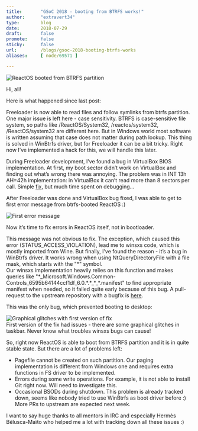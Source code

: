 ```yaml
---
title:       "GSoC 2018 - booting from BTRFS works!"
author:      "extravert34"
type:        blog
date:        2018-07-29
draft:       false
promote:     false
sticky:      false
url:         /blogs/gsoc-2018-booting-btrfs-works
aliases:     [ node/69571 ]

---
```


<img class="imgp_img" src="/sites/default/files/gsoc2018-7_0.png" alt="ReactOS booted from BTRFS partition">
<p></p>
<p>Hi, all!</p>
<p>Here is what happened since last post:</p>
<p>Freeloader is now able to read files and follow symlinks from btrfs partition. One major issue is left here - case sensitivity. BTRFS is case-sensitive file system, so paths like /ReactOS/System32, /reactos/system32, /ReactOS/system32 are different here. But in Windows world most software is written assuming that case does not matter during path lookup. This thing is solved in WinBtrfs driver, but for Freeloader it can be a bit tricky. Right now I’ve implemented a hack for this, we will handle this later.</p>
<p>During Freeloader development, I’ve found a bug in VirtualBox BIOS implementation. At first, my boot sector didn’t work on VirtualBox and finding out what’s wrong there was annoying.
The problem was in INT 13h AH=42h implementation: in VirtualBox it can’t read more than 8 sectors per call. Simple <a href="https://github.com/Extravert-ir/reactos/commit/8ae62c1bbcbd8eae15911a17193d64bca1cae950">fix</a>, but much time spent on debugging…</p>
<p>After Freeloader was done and VirtualBox bug fixed, I was able to get to first error message from btrfs-booted ReactOS :)</p>
<img class="imgp_img" src="/sites/default/files/gsoc2018-8_0.PNG" alt="First error message">
<p>Now it’s time to fix errors in ReactOS itself, not in bootloader.</p>
<p>This message was not obvious to fix. The exception, which caused this error (STATUS_ACCESS_VIOLATION), lead me to winsxs code, which is mostly imported from Wine. But finally, I’ve found the reason - it’s a bug in WinBtrfs driver. It works wrong when using NtQueryDirectoryFile with a file mask, which starts with the "*" symbol.<br>
Our winsxs implementation heavily relies on this function and makes queries like "*_Microsoft.Windows.Common-Controls_6595b64144ccf1df_6.0.*.*_*_*.manifest" to find appropriate manifest when needed, so it failed quite early because of this bug. A pull-request to the upstream repository with a bugfix is <a href="https://github.com/maharmstone/btrfs/pull/102">here</a>.</p>
<p>This was the only bug, which prevented booting to desktop:</p>
<img class="imgp_img" src="/sites/default/files/gsoc2018-9_0.PNG" alt="Graphical glitches with first version of fix">
<div class="imgp_desc">First version of the fix had issues - there are some graphical glitches in taskbar. Never know what troubles winsxs bugs can cause!</div>
<p></p>
<p>So, right now ReactOS is able to boot from BTRFS partition and it is in quite stable state. But there are a lot of problems left:</p>
<ul>
<li>Pagefile cannot be created on such partition. Our paging implementation is different from Windows one and requires extra functions in FS driver to be implemented.</li>
<li>Errors during some write operations. For example, it is not able to install Git right now. Will need to investigate this.</li>
<li>Occasional BSODs during shutdown. This problem is already tracked down, seems like nobody tried to use WinBtrfs as boot driver before :)<br>More PRs to upstream are expected next week.</li>
</ul>
<p>I want to say huge thanks to all mentors in IRC and especially Hermès Bélusca-Maïto who helped me a lot with tracking down all these issues :)</p>

